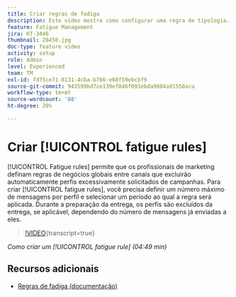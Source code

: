 ```yaml
---
title: Criar regras de fadiga
description: Este vídeo mostra como configurar uma regra de tipologia.
feature: Fatigue Management
jira: KT-3446
thumbnail: 28450.jpg
doc-type: feature video
activity: setup
role: Admin
level: Experienced
team: TM
exl-id: fd75ce71-8131-4cba-b766-e68f59ebcbf9
source-git-commit: 943599bd7ce139ef846f093ebda9084a91550aca
workflow-type: tm+mt
source-wordcount: '88'
ht-degree: 28%

---
```


# Criar [!UICONTROL fatigue rules]

[!UICONTROL Fatigue rules] permite que os profissionais de marketing definam regras de negócios globais entre canais que excluirão automaticamente perfis excessivamente solicitados de campanhas.
Para criar [!UICONTROL fatigue rules], você precisa definir um número máximo de mensagens por perfil e selecionar um período ao qual a regra será aplicada. Durante a preparação da entrega, os perfis são excluídos da entrega, se aplicável, dependendo do número de mensagens já enviadas a eles.

>[!VIDEO](https://video.tv.adobe.com/v/28450?learn=on){transcript=true}

*Como criar um [!UICONTROL fatigue rule] (04:49 min)*

## Recursos adicionais

* [Regras de fadiga (documentação)](https://experienceleague.adobe.com/docs/campaign-standard/using/testing-and-sending/working-with-typology-rules/fatigue-rules.html?lang=pt-BR)
